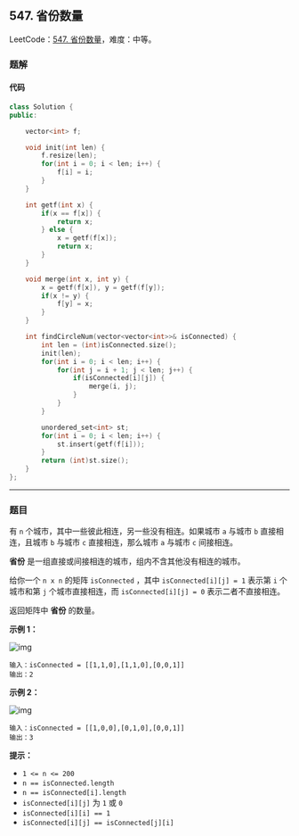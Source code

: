 ## 547. 省份数量

LeetCode：[547. 省份数量](https://leetcode.cn/problems/number-of-provinces/)，难度：中等。

### 题解

#### 代码

```c++
class Solution {
public:

    vector<int> f;

    void init(int len) {
        f.resize(len);
        for(int i = 0; i < len; i++) {
            f[i] = i;
        }
    }

    int getf(int x) {
        if(x == f[x]) {
            return x;
        } else {
            x = getf(f[x]);
            return x;
        }
    }

    void merge(int x, int y) {
        x = getf(f[x]), y = getf(f[y]);
        if(x != y) {
            f[y] = x;
        }
    }

    int findCircleNum(vector<vector<int>>& isConnected) {
        int len = (int)isConnected.size();
        init(len);
        for(int i = 0; i < len; i++) {
            for(int j = i + 1; j < len; j++) {
                if(isConnected[i][j]) {
                    merge(i, j);
                }
            }
        }

        unordered_set<int> st;
        for(int i = 0; i < len; i++) {
            st.insert(getf(f[i]));
        }
        return (int)st.size();
    }
};
```



---



### 题目

有 `n` 个城市，其中一些彼此相连，另一些没有相连。如果城市 `a` 与城市 `b` 直接相连，且城市 `b` 与城市 `c` 直接相连，那么城市 `a` 与城市 `c` 间接相连。

**省份** 是一组直接或间接相连的城市，组内不含其他没有相连的城市。

给你一个 `n x n` 的矩阵 `isConnected` ，其中 `isConnected[i][j] = 1` 表示第 `i` 个城市和第 `j` 个城市直接相连，而 `isConnected[i][j] = 0` 表示二者不直接相连。

返回矩阵中 **省份** 的数量。

 

**示例 1：**

![img](https://gitee.com/xwl66/leetcode/raw/master/image/547-graph1.jpg)

```
输入：isConnected = [[1,1,0],[1,1,0],[0,0,1]]
输出：2
```

**示例 2：**

![img](https://gitee.com/xwl66/leetcode/raw/master/image/547-graph2.jpg)

```
输入：isConnected = [[1,0,0],[0,1,0],[0,0,1]]
输出：3
```

 

**提示：**

- `1 <= n <= 200`
- `n == isConnected.length`
- `n == isConnected[i].length`
- `isConnected[i][j]` 为 `1` 或 `0`
- `isConnected[i][i] == 1`
- `isConnected[i][j] == isConnected[j][i]`


